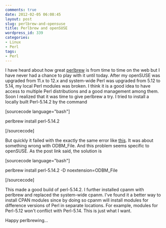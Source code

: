 ```yaml
---
comments: true
date: 2012-02-05 06:08:45
layout: post
slug: perlbrew-and-opensuse
title: Perlbrew and openSUSE
wordpress_id: 339
categories:
- Linux
- Perl
tags:
- Perl
---
```


I have heard about how great [perlbrew](http://perlbrew.pl/) is from time to time on the web but I have never had a chance to play with it until today. After my openSUSE was upgraded from 11.x to 12.x and system-wide Perl was upgraded from 5.12 to 5.14, my local Perl modules was broken. I think it is a good idea to have access to multiple Perl distributions and a good management among them. Soon I realized that it was time to give perlbrew a try. I tried to install a locally built Perl-5.14.2 by the command

[sourcecode language="bash"]

perlbrew install perl-5.14.2

[/sourcecode]

But quickly it failed with the exactly the same error like [this](http://www.gossamer-threads.com/lists/perl/porters/234587). It was about something wrong with ODBM_File. And this problem seems specific to openSUSE. As the post link said, the solution is

[sourcecode language="bash"]

perlbrew install perl-5.14.2 -D noextension=ODBM_File

[/sourcecode]

This made a good build of perl-5.14.2. I further installed cpanm with perlbrew and replaced the system-wide cpanm. I've found it a better way to install CPAN modules since by doing so cpanm will install modules for difference versions of Perl in separate locations. For example, modules for Perl-5.12 won't conflict with Perl-5.14. This is just what I want.

Happy perlbrewing...
